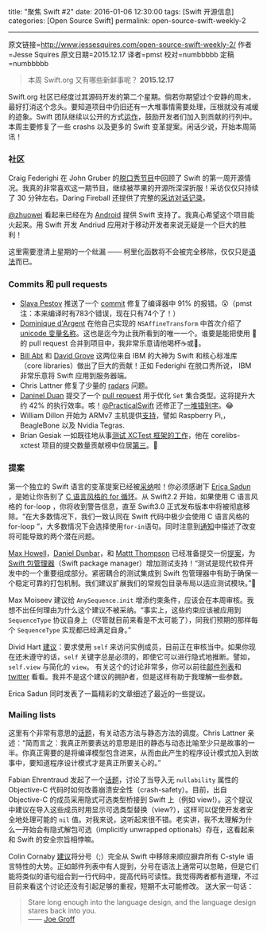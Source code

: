 title: "聚焦 Swift #2"
date: 2016-01-06 12:30:00
tags: [Swift 开源信息]
categories: [Open Source Swift]
permalink: open-source-swift-weekly-2

---
原文链接=http://www.jessesquires.com/open-source-swift-weekly-2/
作者=Jesse Squires
原文日期=2015.12.17
译者=pmst
校对=numbbbbb
定稿=numbbbbb

<!--此处开始正文-->

>本周 Swift.org 又有哪些新鲜事呢？ **2015.12.17**

Swift.org 社区已经度过其源码开发的第二个星期。倘若你期望过个安静的周末，最好打消这个念头。要知道项目中仍旧还有一大堆事情需要处理，压根就没有减缓的迹象。Swift 团队继续以公开的方式[运作](https://twitter.com/uint_min/status/675022507527684096)，鼓励开发者们加入到贡献的行列中。本周主要修复了一些 crashs 以及更多的 Swift 变革提案。闲话少说，开始本周简讯！

<!--more-->

### 社区

Craig Federighi 在 John Gruber 的[脱口秀节目](http://daringfireball.net/thetalkshow/2015/12/07/ep-139)中回顾了 Swift 的第一周开源情况。我真的非常喜欢这一期节目，继续被苹果的开源所深深折服！采访仅仅只持续了 30 分钟左右。Daring Fireball 还提供了完整的[采访对话记录](http://daringfireball.net/thetalkshow/139/federighi-gruber-transcript)。

[@zhuowei](https://github.com/zhuowei) 看起来已经在为 [Android](https://github.com/SwiftAndroid) 提供 Swift 支持了。我真心希望这个项目能火起来。用 Swift 开发 Andriud 应用对于移动开发者来说无疑是一个巨大的胜利！

这里需要澄清上星期的一个纰漏 —— 柯里化函数将不会被完全移除，仅仅只是[语法](https://github.com/apple/swift-evolution/pull/43#issuecomment-163849233)而已。

### Commits 和 pull requests

* [Slava Pestov](https://github.com/slavapestov) 推送了一个 [commit](https://github.com/apple/swift/commit/c258f991f64a431da57fc79b66e879e5062fba3b) 修复了编译器中 91% 的报错。😲（pmst注：本来编译时有783个错误，现在只有74个了！）
* [Dominique d'Argent](https://github.com/nubbel) 在他自己实现的 `NSAffineTransform` 中首次介绍了 [unicode 变量名称](https://github.com/apple/swift-corelibs-foundation/pull/93#discussion_r47160608)。这也是迄今为止我所看到的唯一一个。谁要是能把使用 💩 的 pull request 合并到项目中，我非常乐意请他喝杯☕或🍺。
* [Bill Abt](https://github.com/apple/swift/pull/413) 和 [David Grove](https://github.com/apple/swift-corelibs-libdispatch/pull/15) 这两位来自 IBM 的大神为 Swift 和核心标准库（core libraries）做出了巨大的贡献！正如 Federighi 在脱口秀所说， IBM 非常乐意将 Swift 应用到服务器端。
* Chris Lattner 修复了少量的 [radars](https://github.com/apple/swift/commit/0bfacde2420937bfb6e0e1be6567b0e90ee2fb67) 问题。
* [Daninel Duan](https://github.com/dduan) 提交了一个 [pull request](https://github.com/apple/swift/pull/419) 用于优化 `Set` 集合类型。这将提升大约 42% 的执行效率。咳！[@PracticalSwift](https://twitter.com/practicalswift) 还修正了[一堆](https://github.com/apple/swift/pull/561)[错别字](https://github.com/apple/swift/pull/526)。😂
* William Dillon 开始为 ARMv7 主机提供[支持](https://github.com/apple/swift/pull/439)，譬如 Raspberry Pi,，BeagleBone 以及 Nvidia Tegras.
* Brian Gesiak 一如既往地从事[测试 XCTest 框架的工作](https://github.com/apple/swift-corelibs-xctest/pull/14)，他在 corelibs-xctest 项目的提交数量贡献榜中位居[第三](https://github.com/apple/swift-corelibs-xctest/graphs/contributors)。👏



### 提案


第一个独立的 Swift 语言的变革提案已经被[采纳](https://twitter.com/clattner_llvm/status/676472122437271552)啦！你必须感谢下 [Erica Sadun](https://twitter.com/ericasadun) ，是她让你告别了 [C 语言风格的 for 循环](https://github.com/apple/swift-evolution/blob/master/proposals/0007-remove-c-style-for-loops.md)。从 Swift2.2 开始，如果使用 C 语言风格的 for-loop ，你将收到警告信息，直至 Swift3.0 正式发布版本中将被彻底移除。“在大多数情况下，我们一致认同在 Swift 代码中极少会使用 C 语言风格的 for-loop ”，大多数情况下会选择使用`for-in`语句。同时注意到[通知](https://lists.swift.org/pipermail/swift-evolution-announce/2015-December/000001.html)中描述了改变将可能导致的两个潜在问题。 

[Max Howell](https://github.com/ddunbar)，[Daniel Dunbar](https://github.com/ddunbar)，和 [Mattt Thompson](https://github.com/mattt) 已经准备提交一份[提案](https://github.com/apple/swift-evolution/pull/51)，为 [Swift 包管理器](https://github.com/apple/swift-package-manager)（Swift package manager）增加测试支持！“测试是现代软件开发中的一个重要组成部分。紧密耦合的测试集成到 Swift 包管理器中有助于确保一个稳定可靠的打包机制。我们建议扩展我们的常规包目录布局以适应测试模块。”🎉


Max Moiseev 建议给 `AnySequence.init` 增添约束条件，应该会在本周审核。我想不出任何理由为什么这个建议不被采纳。“事实上，这些约束应该被应用到 `SequenceType` 协议自身上（尽管就目前来看是不太可能了），同我们预期的那样每个 `SequenceType` 实现都已经满足自身。”

Divid Hart [建议](https://github.com/apple/swift-evolution/blob/master/proposals/0009-require-self-for-accessing-instance-members.md)：要求使用 `self` 来访问实例成员，目前正在审核当中。如果你现在还未遵守的话，`self` 关键字总是必须的，即使它可以进行隐式地推断。譬如， `self.view` 与简化的 `view`。 有关这个的讨论非常多，你可以前往[邮件列表](http://www.jessesquires.com/open-source-swift-weekly-2/(https://lists.swift.org/pipermail/swift-evolution/Week-of-Mon-20151214/002407.html))和 [twitter](https://twitter.com/ashfurrow/status/676881928168017921) 看看。我并不是这个建议的拥护者，但是这样有助于我理解一些参数。

Erica Sadun 同时发表了一篇精彩的文章细述了最近的一些提议。

### Mailing lists

这里有个非常有意思的[话题](https://lists.swift.org/pipermail/swift-evolution/Week-of-Mon-20151207/001948.html)，有关动态方法与静态方法的调度。Chris Lattner 亲述：“简而言之：我真正所要表达的意思是旧的静态与动态比喻至少只是故事的一半。你真正需要的是将编译模型包含进来，从而由此产生的程序设计模式加入到故事中，要知道程序设计模式才是真正所要关心的。”

Fabian Ehrentraud 发起了一个[话题](https://lists.swift.org/pipermail/swift-evolution/Week-of-Mon-20151207/001054.html)，讨论了当导入无 `nullability` 属性的 Objective-C 代码时如何改善崩溃安全性（crash-safety）。目前，出自 Objective-C 的成员采用隐式可选类型桥接到 Swift 上（例如 view!）。这个提议中建议在导入这些成员时用显示可选类型替换（view?），这样可以促使开发者安全地处理可能的 `nil` 值。对我来说，这听起来很不错。老实讲，我不太理解为什么一开始会有隐式解包可选（implicitly unwrapped optionals）存在，这看起来和 Swift 的安全宗旨相悖嘛。

Colin Cornaby [建议](https://lists.swift.org/pipermail/swift-evolution/Week-of-Mon-20151214/002324.html)将分号（;）完全从 Swift 中移除来顺应摒弃所有 C-style 语言特性的大势。正如邮件列表中有人提到，分号在语法上通常可以忽略，但是它们能将类似的语句组合到一行代码中，提高代码可读性。我觉得两者都有道理，不过目前来看这个讨论还没有引起足够的重视，短期不太可能修改。
送大家一句话：

> Stare long enough into the language design, and the language design stares back into you.     
> —— [Joe Groff](https://twitter.com/jckarter/status/676939142790569986)
